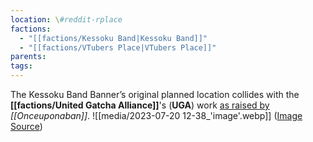 ```yaml
---
location: \#reddit-rplace
factions:
  - "[[factions/Kessoku Band|Kessoku Band]]"
  - "[[factions/VTubers Place|VTubers Place]]"
parents: 
tags: 
---
```

The Kessoku Band Banner’s original planned location collides with the **[[factions/United Gatcha Alliance]]**'s (**UGA**) work [as raised by](discord://discord.com/channels/1093664259273130084/1131230952119615600/1131565734095507637) *[[Onceuponaban]]*.
![[media/2023-07-20 12-38_'image'.webp]]
([Image Source](discord://discord.com/channels/1093664259273130084/1131230952119615600/1131565734095507637))
